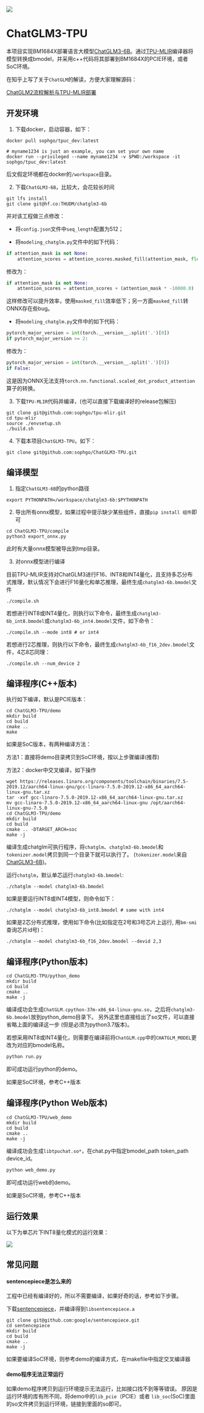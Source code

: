 ![](./assets/sophgo_chip.png)

# ChatGLM3-TPU

本项目实现BM1684X部署语言大模型[ChatGLM3-6B](https://huggingface.co/THUDM/chatglm3-6b)。通过[TPU-MLIR](https://github.com/sophgo/tpu-mlir)编译器将模型转换成bmodel，并采用c++代码将其部署到BM1684X的PCIE环境，或者SoC环境。


在知乎上写了关于`ChatGLM`的解读，方便大家理解源码：

[ChatGLM2流程解析与TPU-MLIR部署](https://zhuanlan.zhihu.com/p/641975976)


## 开发环境


1. 下载docker，启动容器，如下：

``` shell
docker pull sophgo/tpuc_dev:latest

# myname1234 is just an example, you can set your own name
docker run --privileged --name myname1234 -v $PWD:/workspace -it sophgo/tpuc_dev:latest
```
后文假定环境都在docker的`/workspace`目录。


2. 下载`ChatGLM3-6B`，比较大，会花较长时间

``` shell
git lfs install
git clone git@hf.co:THUDM/chatglm3-6b
```

并对该工程做三点修改：
- 将`config.json`文件中`seq_length`配置为512；

- 将`modeling_chatglm.py`文件中的如下代码：

```python
if attention_mask is not None:
    attention_scores = attention_scores.masked_fill(attention_mask, float("-inf"))
```

修改为：

```python
if attention_mask is not None:
    attention_scores = attention_scores + (attention_mask * -10000.0)
```

这样修改可以提升效率，使用`masked_fill`效率低下；另一方面`masked_fill`转ONNX存在些bug。

- 将`modeling_chatglm.py`文件中的如下代码：

```python
pytorch_major_version = int(torch.__version__.split('.')[0])
if pytorch_major_version >= 2:
```

修改为：

```python
pytorch_major_version = int(torch.__version__.split('.')[0])
if False:
```

这是因为ONNX无法支持`torch.nn.functional.scaled_dot_product_attention`算子的转换。

3. 下载`TPU-MLIR`代码并编译，(也可以直接下载编译好的release包解压)

``` shell
git clone git@github.com:sophgo/tpu-mlir.git
cd tpu-mlir
source ./envsetup.sh
./build.sh
```

4. 下载本项目`ChatGLM3-TPU`，如下：

``` shell
git clone git@github.com:sophgo/ChatGLM3-TPU.git
```

## 编译模型

1. 指定`ChatGLM3-6B`的python路径

``` shell
export PYTHONPATH=/workspace/chatglm3-6b:$PYTHONPATH
```

2. 导出所有onnx模型，如果过程中提示缺少某些组件，直接`pip install 组件`即可

``` shell
cd ChatGLM3-TPU/compile
python3 export_onnx.py
```
此时有大量onnx模型被导出到tmp目录。

3. 对onnx模型进行编译

目前TPU-MLIR支持对ChatGLM3进行F16、INT8和INT4量化，且支持多芯分布式推理，默认情况下会进行F16量化和单芯推理，最终生成`chatglm3-6b.bmodel`文件

```shell
./compile.sh
```

若想进行INT8或INT4量化，则执行以下命令，最终生成`chatglm3-6b_int8.bmodel`或`chatglm3-6b_int4.bmodel`文件，如下命令：

```shell
./compile.sh --mode int8 # or int4
```

若想进行2芯推理，则执行以下命令，最终生成`chatglm3-6b_f16_2dev.bmodel`文件，4芯8芯同理：

```shell
./compile.sh --num_device 2
```

## 编译程序(C++版本)

执行如下编译，默认是PCIE版本：

```shell
cd ChatGLM3-TPU/demo
mkdir build
cd build
cmake ..
make
```

如果是SoC版本，有两种编译方法：

方法1：直接将demo目录拷贝到SoC环境，按以上步骤编译(推荐)

方法2：docker中交叉编译，如下操作

```shell
wget https://releases.linaro.org/components/toolchain/binaries/7.5-2019.12/aarch64-linux-gnu/gcc-linaro-7.5.0-2019.12-x86_64_aarch64-linux-gnu.tar.xz
tar -xvf gcc-linaro-7.5.0-2019.12-x86_64_aarch64-linux-gnu.tar.xz
mv gcc-linaro-7.5.0-2019.12-x86_64_aarch64-linux-gnu /opt/aarch64-linux-gnu-7.5.0
cd ChatGLM3-TPU/demo
mkdir build
cd build
cmake .. -DTARGET_ARCH=soc
make -j

```

编译生成chatglm可执行程序，将`chatglm`、`chatglm3-6b.bmodel`和`tokenizer.model`拷贝到同一个目录下就可以执行了。
(`tokenizer.model`来自[ChatGLM3-6B](https://huggingface.co/THUDM/chatglm3-6b))。

运行`chatglm`，默认单芯运行`chatglm3-6b.bmodel`:
```shell
./chatglm --model chatglm3-6b.bmodel
```

如果是要运行INT8或INT4模型，则命令如下：
```shell
./chatglm --model chatglm3-6b_int8.bmodel # same with int4
```

如果是2芯分布式推理，使用如下命令(比如指定在2号和3号芯片上运行, 用`bm-smi`查询芯片id号)：
```shell
./chatglm --model chatglm3-6b_f16_2dev.bmodel --devid 2,3
```

## 编译程序(Python版本)

```shell
cd ChatGLM3-TPU/python_demo
mkdir build
cd build
cmake ..
make -j
```

编译成功会生成`ChatGLM.cpython-37m-x86_64-linux-gnu.so`，之后将`chatglm3-6b.bmodel`放到python\_demo目录下。
另外这里也直接给出了so文件，可以直接省略上面的编译这一步 (但是必须为python3.7版本)。

若想采用INT8或INT4量化，则需要在编译前将`ChatGLM.cpp`中的`CHATGLM_MODEL`更改为对应的bmodel名称。

```python
python run.py
```
即可成功运行python的demo。

如果是SoC环境，参考C++版本

## 编译程序(Python Web版本)

```shell
cd ChatGLM3-TPU/web_demo
mkdir build
cd build
cmake ..
make -j
```

编译成功会生成`libtpuchat.so*`，在chat.py中指定bmodel\_path token\_path device\_id。
```python
python web_demo.py
```
即可成功运行web的demo。

如果是SoC环境，参考C++版本


## 运行效果

以下为单芯片下INT8量化模式的运行效果：

![](./assets/chatglm.jpg)

## 常见问题

#### sentencepiece是怎么来的

工程中已经有编译好的，所以不需要编译，如果好奇的话，参考如下步骤。

下载[sentencepiece](https://github.com/google/sentencepiece)，并编译得到`libsentencepiece.a`

```shell
git clone git@github.com:google/sentencepiece.git
cd sentencepiece
mkdir build
cd build
cmake ..
make -j
```

如果要编译SoC环境，则参考demo的编译方式，在makefile中指定交叉编译器

#### demo程序无法正常运行

如果demo程序拷贝到运行环境提示无法运行，比如接口找不到等等错误。
原因是运行环境的库有所不同，将demo中的`lib_pcie`（PCIE）或者 `lib_soc`(SoC)里面的so文件拷贝到运行环境，链接到里面的so即可。